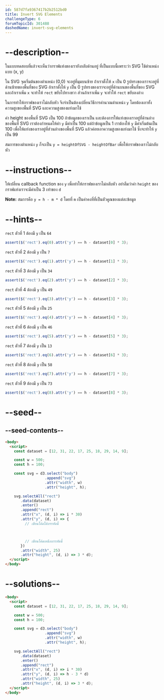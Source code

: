 ```yaml
---
id: 587d7fa9367417b2b2512bd0
title: Invert SVG Elements
challengeType: 6
forumTopicId: 301488
dashedName: invert-svg-elements
---
```


# --description--

ในแบบทดสอบที่แล้วจะเห็นว่ากราฟแท่งของเรายังกลับด้านอยู่ ที่เป็นแบบนี้เพราะว่า SVG ใช้ตำแหน่งแบบ (x, y)

ใน SVG จุดเริ่มต้นของตำแหน่ง (0,0) จะอยู่ที่มุมบนซ้าย 
ถ้าเราตั้งให้ `x` เป็น 0 รูปทรงของเราจะอยู่ที่ด้านซ้ายของพื้นที่ของ SVG
ถ้าเราตั้งให้ `y` เป็น 0 รูปทรงของเราจะอยู่ที่ด้านบนของพื้นที่ของ SVG 
และถ้าเราเพิ่ม `x` จะทำให้ `rect` ขยับไปทางขวา ส่วนถ้าเราเพิ่ม `y` จะทำให้ `rect` ขยับลงล่าง

ในการทำให้กราฟของเราไม่กลับหัว จึงจำเป็นต้องเปลี่ยนวิธีการคำนวณตำแหน่ง `y` โดยต้องเอาทั้งความสูงของพื้นที่ SVG และความสูงของแท่งมาใช้

ค่า height ของพื้นที่ SVG เป็น 100 ถ้าข้อมูลของเราเป็น และต้องการให้แท่งของเราอยู่ที่ด้านล่างของพื้นที่ SVG เราต้องกำหนดให้ค่า `y` มีค่าเป็น 100 แต่ถ้าข้อมูลเป็น 1 เราต้องให้ `y` มีค่าเริ่มต้นเป็น 100 เพื่อให้แท่งของเราอยู่ที่ส่วนล่างของพื้นที่ SVG แล้วค่อยเอาความสูงของแท่งมาใช้ ซึ่งจะทำให้ `y` เป็น 99

สมการของตำแหน่ง `y` ก็จะเป็น `y = heightOfSVG - heightOfBar` เพื่อให้กราฟของเราไม่กลับหัว

# --instructions--

ให้เปลี่ยน callback function ของ `y` เพื่อทำให้กราฟของเราไม่กลับหัว อย่าลืมว่าค่า `height` ของกราฟแท่งเราจะมีค่าเป็น 3 เท่าของ `d`

**Note:** สมการคือ `y = h - m * d` โดยที่ `m` เป็นค่าคงที่ที่เป็นตัวคูณของแต่ละข้อมูล

# --hints--

`rect` ตัวที่ 1 ต้องมี `y` เป็น `64`

```js
assert($('rect').eq(0).attr('y') == h - dataset[0] * 3);
```

`rect` ตัวที่ 2 ต้องมี `y` เป็น `7`

```js
assert($('rect').eq(1).attr('y') == h - dataset[1] * 3);
```

`rect` ตัวที่ 3 ต้องมี `y` เป็น `34`

```js
assert($('rect').eq(2).attr('y') == h - dataset[2] * 3);
```

`rect` ตัวที่ 4 ต้องมี `y` เป็น `49`

```js
assert($('rect').eq(3).attr('y') == h - dataset[3] * 3);
```

`rect` ตัวที่ 5 ต้องมี `y` เป็น `25`

```js
assert($('rect').eq(4).attr('y') == h - dataset[4] * 3);
```

`rect` ตัวที่ 6 ต้องมี `y` เป็น `46`

```js
assert($('rect').eq(5).attr('y') == h - dataset[5] * 3);
```

`rect` ตัวที่ 7 ต้องมี `y` เป็น `13`

```js
assert($('rect').eq(6).attr('y') == h - dataset[6] * 3);
```

`rect` ตัวที่ 8 ต้องมี `y` เป็น `58`

```js
assert($('rect').eq(7).attr('y') == h - dataset[7] * 3);
```

`rect` ตัวที่ 9 ต้องมี `y` เป็น `73`

```js
assert($('rect').eq(8).attr('y') == h - dataset[8] * 3);
```

# --seed--

## --seed-contents--

```html
<body>
  <script>
    const dataset = [12, 31, 22, 17, 25, 18, 29, 14, 9];

    const w = 500;
    const h = 100;

    const svg = d3.select("body")
                  .append("svg")
                  .attr("width", w)
                  .attr("height", h);

    svg.selectAll("rect")
       .data(dataset)
       .enter()
       .append("rect")
       .attr("x", (d, i) => i * 30)
       .attr("y", (d, i) => {
         // เขียนโค้ดใต้บรรทัดนี้



         // เขียนโค้ดเหนือบรรทัดนี้
       })
       .attr("width", 25)
       .attr("height", (d, i) => 3 * d);
  </script>
</body>
```

# --solutions--

```html
<body>
  <script>
    const dataset = [12, 31, 22, 17, 25, 18, 29, 14, 9];

    const w = 500;
    const h = 100;

    const svg = d3.select("body")
                  .append("svg")
                  .attr("width", w)
                  .attr("height", h);

    svg.selectAll("rect")
       .data(dataset)
       .enter()
       .append("rect")
       .attr("x", (d, i) => i * 30)
       .attr("y", (d, i) => h - 3 * d)
       .attr("width", 25)
       .attr("height", (d, i) => 3 * d);
  </script>
</body>
```
